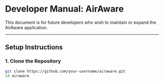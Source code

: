 # Developer Manual: AirAware

This document is for future developers who wish to maintain or expand the AirAware application.

---

## Setup Instructions

### 1. Clone the Repository
```bash
git clone https://github.com/your-username/airaware.git
cd airaware
